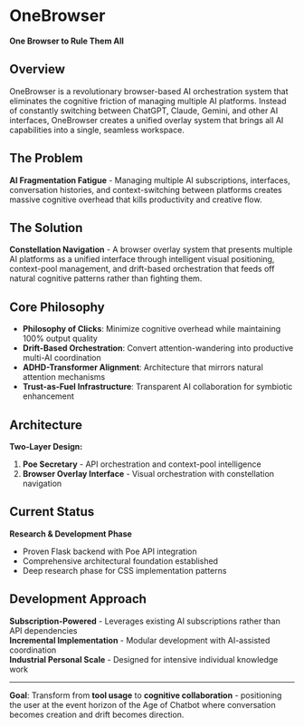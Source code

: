 # OneBrowser
**One Browser to Rule Them All**

## Overview

OneBrowser is a revolutionary browser-based AI orchestration system that eliminates the cognitive friction of managing multiple AI platforms. Instead of constantly switching between ChatGPT, Claude, Gemini, and other AI interfaces, OneBrowser creates a unified overlay system that brings all AI capabilities into a single, seamless workspace.

## The Problem

**AI Fragmentation Fatigue** - Managing multiple AI subscriptions, interfaces, conversation histories, and context-switching between platforms creates massive cognitive overhead that kills productivity and creative flow.

## The Solution

**Constellation Navigation** - A browser overlay system that presents multiple AI platforms as a unified interface through intelligent visual positioning, context-pool management, and drift-based orchestration that feeds off natural cognitive patterns rather than fighting them.

## Core Philosophy

- **Philosophy of Clicks**: Minimize cognitive overhead while maintaining 100% output quality
- **Drift-Based Orchestration**: Convert attention-wandering into productive multi-AI coordination  
- **ADHD-Transformer Alignment**: Architecture that mirrors natural attention mechanisms
- **Trust-as-Fuel Infrastructure**: Transparent AI collaboration for symbiotic enhancement

## Architecture

**Two-Layer Design:**
1. **Poe Secretary** - API orchestration and context-pool intelligence
2. **Browser Overlay Interface** - Visual orchestration with constellation navigation

## Current Status

**Research & Development Phase**
- Proven Flask backend with Poe API integration
- Comprehensive architectural foundation established
- Deep research phase for CSS implementation patterns

## Development Approach

**Subscription-Powered** - Leverages existing AI subscriptions rather than API dependencies  
**Incremental Implementation** - Modular development with AI-assisted coordination  
**Industrial Personal Scale** - Designed for intensive individual knowledge work

---

**Goal**: Transform from **tool usage** to **cognitive collaboration** - positioning the user at the event horizon of the Age of Chatbot where conversation becomes creation and drift becomes direction.
